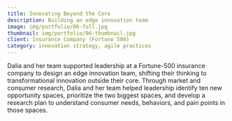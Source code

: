 ```yaml
---
title: Innovating Beyond the Core
description: Building an edge innovation team
image: img/portfolio/06-full.jpg
thumbnail: img/portfolio/06-thumbnail.jpg
client: Insurance Company (Fortune 500)
category: innovation strategy, agile practices
---
```

Dalia and her team supported leadership at a Fortune-500 insurance company to design an edge innovation team, shifting their thinking to transformational innovation outside their core. Through market and consumer research, Dalia and her team helped leadership identify ten new opportunity spaces, prioritize the two biggest spaces, and develop a research plan to understand consumer needs, behaviors, and pain points in those spaces. 